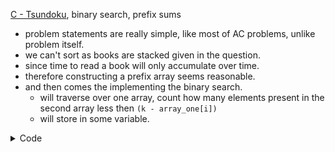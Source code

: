 [C - Tsundoku](https://atcoder.jp/contests/abc172/tasks/abc172_c), binary search, prefix sums


- problem statements are really simple, like most of AC problems, unlike problem itself.
- we can't sort as books are stacked given in the question.
- since time to read a book will only accumulate over time.
- therefore constructing a prefix array seems reasonable.
- and then comes the implementing the binary search.
  - will traverse over one array, count how many elements present in the second array less then `(k - array_one[i])`
  - will store in some variable.

<details> 
<summary> Code </summary>

```cpp
  long long int n, m, k;
  cin >> n >> m >> k;

  std ::vector<long long int> arr(n), brr(m);
  for (int i = 0; i < n; i++) {
    cin >> arr[i];
    arr[i] += (i > 0 ? arr[i - 1] : 0);
  }

  for (int i = 0; i < m; i++) {
    cin >> brr[i];
    brr[i] += (i > 0 ? brr[i - 1] : 0);
  }

  long long int ans = 0;
  for (int i = 0; i < n; i++) {
    if (arr[i] > k)
      break;
    auto it = upper_bound((brr).begin(), (brr).end(), k - arr[i]);
    ans = max(1 + i + (ll)(it - brr.begin()), ans);
  }

  for (int i = 0; i < m; i++) {
    if (brr[i] > k)
      break;
    auto it = upper_bound((arr).begin(), (arr).end(), k - brr[i]);
    ans = max(1 + i + (ll)(it - arr.begin()), ans);
  }
  cout << ans << '\n';

```
</details> 
